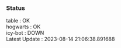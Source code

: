 ### Status


table : OK  
hogwarts : OK  
icy-bot : DOWN  
Latest Update : 2023-08-14 21:06:38.891688
